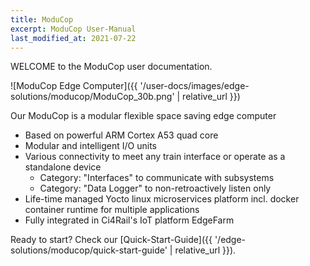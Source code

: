 ```yaml
---
title: ModuCop
excerpt: ModuCop User-Manual
last_modified_at: 2021-07-22
---
```


WELCOME to the ModuCop user documentation.

![ModuCop Edge Computer]({{ '/user-docs/images/edge-solutions/moducop/ModuCop_30b.png' | relative_url }})


Our ModuCop is a modular flexible space saving edge computer
* Based on powerful ARM Cortex A53 quad core
* Modular and intelligent I/O units 
* Various connectivity to meet any train interface or operate as a standalone device
  * Category: "Interfaces" to communicate with subsystems
  * Category: "Data Logger" to non-retroactively listen only
* Life-time managed Yocto linux microservices platform incl. docker container runtime for multiple applications
* Fully integrated in Ci4Rail's IoT platform EdgeFarm


Ready to start? Check our [Quick-Start-Guide]({{ '/edge-solutions/moducop/quick-start-guide' | relative_url }}).